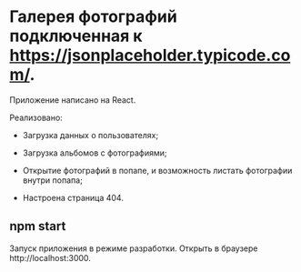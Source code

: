 # Галерея фотографий подключенная к https://jsonplaceholder.typicode.com/.

Приложение написано на React.

Реализовано:

- Загрузка данных о пользователях;

- Загрузка альбомов с фотографиями;

- Открытие фотографий в попапе, и возможность листать фотографии внутри попапа;

- Настроена страница 404.

## npm start

Запуск приложения в режиме разработки.
Открыть в браузере http://localhost:3000.
